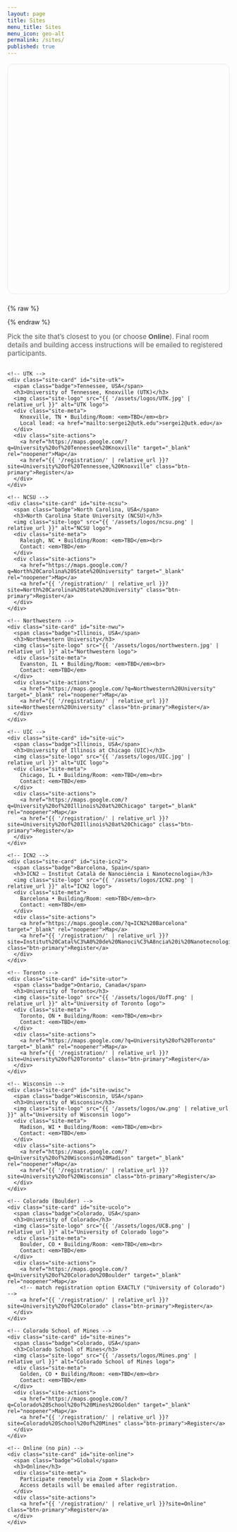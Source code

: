 ```yaml
---
layout: page
title: Sites
menu_title: Sites
menu_icon: geo-alt
permalink: /sites/
published: true
---
```


<style>
  #worldmap { height: 520px; border-radius: 14px; border:1px solid #e6e6e6; margin: 1rem 0 1.5rem; }
  .leaflet-popup-content { margin: 8px 10px; }
  .leaflet-popup-content h4 { margin: 0 0 .25rem; font-size: 1rem; }
  .leaflet-popup-content p { margin: 0; font-size: .92rem; color:#444; }
  /* Card logos + highlight */
  .site-card .site-logo{ display:block; max-height:44px; margin:.2rem 0 .6rem; object-fit:contain; }
  .site-card.highlight{ animation: sitePulse 1.8s ease 1; box-shadow: 0 10px 24px rgba(58,123,213,.25); }
  @keyframes sitePulse{
    0%{box-shadow:0 0 0 rgba(58,123,213,0)}
    30%{box-shadow:0 10px 28px rgba(58,123,213,.35)}
    100%{box-shadow:0 10px 24px rgba(58,123,213,.10)}
  }
</style>

<div id="worldmap"></div>

<!-- Leaflet (no key needed) -->
<link
  rel="stylesheet"
  href="https://unpkg.com/leaflet@1.9.4/dist/leaflet.css"
  integrity="sha256-p4NxAoJBhIIN+hmNHrzRCf9tD/miZyoHS5obTRR9BMY="
  crossorigin=""
/>
<script
  src="https://unpkg.com/leaflet@1.9.4/dist/leaflet.js"
  integrity="sha256-20nQCchB9co0qIjJZRGuk2/Z9VM+kNiyxNV1lvTlZBo="
  crossorigin=""
></script>

{% raw %}
<script>
  // UTK orange pin
  const utkIcon = new L.Icon({
    iconUrl: "https://raw.githubusercontent.com/pointhi/leaflet-color-markers/master/img/marker-icon-orange.png",
    shadowUrl: "https://unpkg.com/leaflet@1.9.4/dist/images/marker-shadow.png",
    iconSize: [25,41], iconAnchor: [12,41], popupAnchor: [1,-34], shadowSize: [41,41]
  });

  // Site list for the map (ids MUST match the card ids below)
  const sites = [
    { id:"site-utk",   name:"University of Tennessee, Knoxville (UTK)", city:"Knoxville, TN, USA", lat:35.954,   lon:-83.929,  icon:utkIcon },
    { id:"site-ncsu",  name:"North Carolina State University (NCSU)",   city:"Raleigh, NC, USA",   lat:35.7847,  lon:-78.6821 },
    { id:"site-nwu",   name:"Northwestern University",                  city:"Evanston, IL, USA",  lat:42.05598, lon:-87.67517 },
    { id:"site-uic",   name:"University of Illinois at Chicago (UIC)",  city:"Chicago, IL, USA",   lat:41.8708,  lon:-87.6505 },
    { id:"site-icn2",  name:"ICN2 — Institut Català de Nanociència i Nanotecnologia", city:"Barcelona (Bellaterra), Spain", lat:41.501, lon:2.105 },
    { id:"site-utor",  name:"University of Toronto",                    city:"Toronto, ON, Canada",lat:43.6629,  lon:-79.3957 },
    { id:"site-uwisc", name:"University of Wisconsin",                  city:"Madison, WI, USA",   lat:43.0766,  lon:-89.4125 },
    { id:"site-ucolo", name:"University of Colorado",                   city:"Boulder, CO, USA",   lat:40.0076,  lon:-105.2659 },
    { id:"site-mines", name:"Colorado School of Mines",                 city:"Golden, CO, USA",    lat:39.7510,  lon:-105.2226 }
  ];

  const map = L.map('worldmap', { scrollWheelZoom: false });
  L.tileLayer('https://{s}.tile.openstreetmap.org/{z}/{x}/{y}.png', {
    attribution:'&copy; OpenStreetMap contributors'
  }).addTo(map);

  // Scroll to and highlight a card
  window.focusSite = function(id){
    const el = document.getElementById(id);
    if(!el) return;
    el.scrollIntoView({ behavior:'smooth', block:'start' });
    el.classList.remove('highlight'); void el.offsetWidth; el.classList.add('highlight');
  };

  // Add markers
  const markers = [];
  sites.forEach(s => {
    const m = L.marker([s.lat, s.lon], s.icon ? {icon:s.icon} : {}).addTo(map);
    m.bindPopup(`
      <h4>${s.name}</h4>
      <p>${s.city}</p>
      <p style="margin-top:.4rem"><a href="#" onclick="focusSite('${s.id}'); return false;">More details</a></p>
    `);
    markers.push(m);
  });

  // Fit bounds
  if (markers.length) {
    const group = L.featureGroup(markers);
    map.fitBounds(group.getBounds().pad(0.2));
  } else {
    map.setView([20, 0], 2);
  }

  window.addEventListener('resize', () => map.invalidateSize());
</script>
{% endraw %}

<p class="hint">Pick the site that’s closest to you (or choose <strong>Online</strong>). Final room details and building access instructions will be emailed to registered participants.</p>

<style>
/* Sites page card styles */
.sites-wrap, .sites-wrap * { box-sizing: border-box; }
.sites-grid{ display:grid; gap:1rem; grid-template-columns: repeat(auto-fit, minmax(260px, 1fr)); margin: 1rem 0 2rem; }
.site-card{ background:#fff; border:1px solid #e6e6e6; border-radius:14px; padding:1rem 1rem 1.1rem; box-shadow:0 6px 18px rgba(0,0,0,.05); }
.site-card h3{ margin:.2rem 0 .4rem; font-size:1.1rem; }
.site-meta{ color:#555; font-size:.95rem; margin:.3rem 0 .6rem; }
.site-actions a{ display:inline-block; padding:.5rem .75rem; border-radius:10px; margin-right:.4rem; margin-top:.3rem; text-decoration:none; font-weight:600; border:1px solid #d6d6d6; background:#fafafa; }
.site-actions a:hover{ border-color:#3a7bd5; box-shadow:0 4px 12px rgba(58,123,213,.18); }
.badge{ display:inline-block; font-size:.78rem; padding:.18rem .5rem; border-radius:999px; background:#eef2ff; color:#334155; border:1px solid #c7d2fe; }
.btn-primary{ display:inline-block; padding:.6rem 1rem; border-radius:10px; border:1px solid #2e6bd6; background:#3a7bd5; color:#fff; font-weight:700; text-decoration:none; }
.hint{ font-size:.95rem; color:#555; }
</style>

<style>
/* Fix: make Register buttons always look like buttons */
.site-actions .btn-primary,
.site-actions .btn-primary:link,
.site-actions .btn-primary:visited {
  background: #3a7bd5 !important;
  border-color: #2e6bd6 !important;
  color: #fff !important;
}

.site-actions .btn-primary:hover,
.site-actions .btn-primary:focus {
  background: #325fbf !important;
  color: #fff !important;
  text-decoration: none;
}

.site-actions .btn-primary:active {
  background: #2d55a9 !important;
  color: #fff !important;
}
</style>

<div class="sites-wrap">
  <div class="sites-grid">

    <!-- UTK -->
    <div class="site-card" id="site-utk">
      <span class="badge">Tennessee, USA</span>
      <h3>University of Tennessee, Knoxville (UTK)</h3>
      <img class="site-logo" src="{{ '/assets/logos/UTK.jpg' | relative_url }}" alt="UTK logo">
      <div class="site-meta">
        Knoxville, TN • Building/Room: <em>TBD</em><br>
        Local lead: <a href="mailto:sergei2@utk.edu">sergei2@utk.edu</a>
      </div>
      <div class="site-actions">
        <a href="https://maps.google.com/?q=University%20of%20Tennessee%20Knoxville" target="_blank" rel="noopener">Map</a>
        <a href="{{ '/registration/' | relative_url }}?site=University%20of%20Tennessee,%20Knoxville" class="btn-primary">Register</a>
      </div>
    </div>

    <!-- NCSU -->
    <div class="site-card" id="site-ncsu">
      <span class="badge">North Carolina, USA</span>
      <h3>North Carolina State University (NCSU)</h3>
      <img class="site-logo" src="{{ '/assets/logos/ncsu.png' | relative_url }}" alt="NCSU logo">
      <div class="site-meta">
        Raleigh, NC • Building/Room: <em>TBD</em><br>
        Contact: <em>TBD</em>
      </div>
      <div class="site-actions">
        <a href="https://maps.google.com/?q=North%20Carolina%20State%20University" target="_blank" rel="noopener">Map</a>
        <a href="{{ '/registration/' | relative_url }}?site=North%20Carolina%20State%20University" class="btn-primary">Register</a>
      </div>
    </div>

    <!-- Northwestern -->
    <div class="site-card" id="site-nwu">
      <span class="badge">Illinois, USA</span>
      <h3>Northwestern University</h3>
      <img class="site-logo" src="{{ '/assets/logos/northwestern.jpg' | relative_url }}" alt="Northwestern logo">
      <div class="site-meta">
        Evanston, IL • Building/Room: <em>TBD</em><br>
        Contact: <em>TBD</em>
      </div>
      <div class="site-actions">
        <a href="https://maps.google.com/?q=Northwestern%20University" target="_blank" rel="noopener">Map</a>
        <a href="{{ '/registration/' | relative_url }}?site=Northwestern%20University" class="btn-primary">Register</a>
      </div>
    </div>

    <!-- UIC -->
    <div class="site-card" id="site-uic">
      <span class="badge">Illinois, USA</span>
      <h3>University of Illinois at Chicago (UIC)</h3>
      <img class="site-logo" src="{{ '/assets/logos/UIC.jpg' | relative_url }}" alt="UIC logo">
      <div class="site-meta">
        Chicago, IL • Building/Room: <em>TBD</em><br>
        Contact: <em>TBD</em>
      </div>
      <div class="site-actions">
        <a href="https://maps.google.com/?q=University%20of%20Illinois%20at%20Chicago" target="_blank" rel="noopener">Map</a>
        <a href="{{ '/registration/' | relative_url }}?site=University%20of%20Illinois%20at%20Chicago" class="btn-primary">Register</a>
      </div>
    </div>

    <!-- ICN2 -->
    <div class="site-card" id="site-icn2">
      <span class="badge">Barcelona, Spain</span>
      <h3>ICN2 — Institut Català de Nanociència i Nanotecnologia</h3>
      <img class="site-logo" src="{{ '/assets/logos/ICN2.png' | relative_url }}" alt="ICN2 logo">
      <div class="site-meta">
        Barcelona • Building/Room: <em>TBD</em><br>
        Contact: <em>TBD</em>
      </div>
      <div class="site-actions">
        <a href="https://maps.google.com/?q=ICN2%20Barcelona" target="_blank" rel="noopener">Map</a>
        <a href="{{ '/registration/' | relative_url }}?site=Institut%20Catal%C3%A0%20de%20Nanoci%C3%A8ncia%20i%20Nanotecnologia%20(ICN2),%20Barcelona" class="btn-primary">Register</a>
      </div>
    </div>

    <!-- Toronto -->
    <div class="site-card" id="site-utor">
      <span class="badge">Ontario, Canada</span>
      <h3>University of Toronto</h3>
      <img class="site-logo" src="{{ '/assets/logos/UofT.png' | relative_url }}" alt="University of Toronto logo">
      <div class="site-meta">
        Toronto, ON • Building/Room: <em>TBD</em><br>
        Contact: <em>TBD</em>
      </div>
      <div class="site-actions">
        <a href="https://maps.google.com/?q=University%20of%20Toronto" target="_blank" rel="noopener">Map</a>
        <a href="{{ '/registration/' | relative_url }}?site=University%20of%20Toronto" class="btn-primary">Register</a>
      </div>
    </div>

    <!-- Wisconsin -->
    <div class="site-card" id="site-uwisc">
      <span class="badge">Wisconsin, USA</span>
      <h3>University of Wisconsin</h3>
      <img class="site-logo" src="{{ '/assets/logos/uw.png' | relative_url }}" alt="University of Wisconsin logo">
      <div class="site-meta">
        Madison, WI • Building/Room: <em>TBD</em><br>
        Contact: <em>TBD</em>
      </div>
      <div class="site-actions">
        <a href="https://maps.google.com/?q=University%20of%20Wisconsin%20Madison" target="_blank" rel="noopener">Map</a>
        <a href="{{ '/registration/' | relative_url }}?site=University%20of%20Wisconsin" class="btn-primary">Register</a>
      </div>
    </div>

    <!-- Colorado (Boulder) -->
    <div class="site-card" id="site-ucolo">
      <span class="badge">Colorado, USA</span>
      <h3>University of Colorado</h3>
      <img class="site-logo" src="{{ '/assets/logos/UCB.png' | relative_url }}" alt="University of Colorado logo">
      <div class="site-meta">
        Boulder, CO • Building/Room: <em>TBD</em><br>
        Contact: <em>TBD</em>
      </div>
      <div class="site-actions">
        <a href="https://maps.google.com/?q=University%20of%20Colorado%20Boulder" target="_blank" rel="noopener">Map</a>
        <!-- match registration option EXACTLY ("University of Colorado") -->
        <a href="{{ '/registration/' | relative_url }}?site=University%20of%20Colorado" class="btn-primary">Register</a>
      </div>
    </div>

    <!-- Colorado School of Mines -->
    <div class="site-card" id="site-mines">
      <span class="badge">Colorado, USA</span>
      <h3>Colorado School of Mines</h3>
      <img class="site-logo" src="{{ '/assets/logos/Mines.png' | relative_url }}" alt="Colorado School of Mines logo">
      <div class="site-meta">
        Golden, CO • Building/Room: <em>TBD</em><br>
        Contact: <em>TBD</em>
      </div>
      <div class="site-actions">
        <a href="https://maps.google.com/?q=Colorado%20School%20of%20Mines%20Golden" target="_blank" rel="noopener">Map</a>
        <a href="{{ '/registration/' | relative_url }}?site=Colorado%20School%20of%20Mines" class="btn-primary">Register</a>
      </div>
    </div>

    <!-- Online (no pin) -->
    <div class="site-card" id="site-online">
      <span class="badge">Global</span>
      <h3>Online</h3>
      <div class="site-meta">
        Participate remotely via Zoom + Slack<br>
        Access details will be emailed after registration.
      </div>
      <div class="site-actions">
        <a href="{{ '/registration/' | relative_url }}?site=Online" class="btn-primary">Register</a>
      </div>
    </div>

  </div>
</div>
